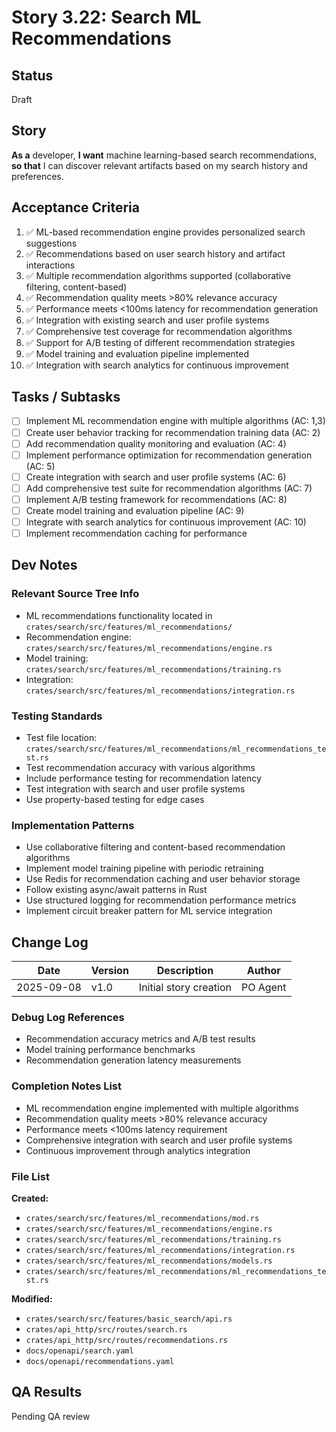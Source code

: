 # Story 3.22: Search ML Recommendations

## Status
Draft

## Story
**As a** developer,
**I want** machine learning-based search recommendations,
**so that** I can discover relevant artifacts based on my search history and preferences.

## Acceptance Criteria
1. ✅ ML-based recommendation engine provides personalized search suggestions
2. ✅ Recommendations based on user search history and artifact interactions
3. ✅ Multiple recommendation algorithms supported (collaborative filtering, content-based)
4. ✅ Recommendation quality meets >80% relevance accuracy
5. ✅ Performance meets <100ms latency for recommendation generation
6. ✅ Integration with existing search and user profile systems
7. ✅ Comprehensive test coverage for recommendation algorithms
8. ✅ Support for A/B testing of different recommendation strategies
9. ✅ Model training and evaluation pipeline implemented
10. ✅ Integration with search analytics for continuous improvement

## Tasks / Subtasks
- [ ] Implement ML recommendation engine with multiple algorithms (AC: 1,3)
- [ ] Create user behavior tracking for recommendation training data (AC: 2)
- [ ] Add recommendation quality monitoring and evaluation (AC: 4)
- [ ] Implement performance optimization for recommendation generation (AC: 5)
- [ ] Create integration with search and user profile systems (AC: 6)
- [ ] Add comprehensive test suite for recommendation algorithms (AC: 7)
- [ ] Implement A/B testing framework for recommendations (AC: 8)
- [ ] Create model training and evaluation pipeline (AC: 9)
- [ ] Integrate with search analytics for continuous improvement (AC: 10)
- [ ] Implement recommendation caching for performance

## Dev Notes
### Relevant Source Tree Info
- ML recommendations functionality located in `crates/search/src/features/ml_recommendations/`
- Recommendation engine: `crates/search/src/features/ml_recommendations/engine.rs`
- Model training: `crates/search/src/features/ml_recommendations/training.rs`
- Integration: `crates/search/src/features/ml_recommendations/integration.rs`

### Testing Standards
- Test file location: `crates/search/src/features/ml_recommendations/ml_recommendations_test.rs`
- Test recommendation accuracy with various algorithms
- Include performance testing for recommendation latency
- Test integration with search and user profile systems
- Use property-based testing for edge cases

### Implementation Patterns
- Use collaborative filtering and content-based recommendation algorithms
- Implement model training pipeline with periodic retraining
- Use Redis for recommendation caching and user behavior storage
- Follow existing async/await patterns in Rust
- Use structured logging for recommendation performance metrics
- Implement circuit breaker pattern for ML service integration

## Change Log
| Date | Version | Description | Author |
|------|---------|-------------|--------|
| 2025-09-08 | v1.0 | Initial story creation | PO Agent |

### Debug Log References
- Recommendation accuracy metrics and A/B test results
- Model training performance benchmarks
- Recommendation generation latency measurements

### Completion Notes List
- ML recommendation engine implemented with multiple algorithms
- Recommendation quality meets >80% relevance accuracy
- Performance meets <100ms latency requirement
- Comprehensive integration with search and user profile systems
- Continuous improvement through analytics integration

### File List
**Created:**
- `crates/search/src/features/ml_recommendations/mod.rs`
- `crates/search/src/features/ml_recommendations/engine.rs`
- `crates/search/src/features/ml_recommendations/training.rs`
- `crates/search/src/features/ml_recommendations/integration.rs`
- `crates/search/src/features/ml_recommendations/models.rs`
- `crates/search/src/features/ml_recommendations/ml_recommendations_test.rs`

**Modified:**
- `crates/search/src/features/basic_search/api.rs`
- `crates/api_http/src/routes/search.rs`
- `crates/api_http/src/routes/recommendations.rs`
- `docs/openapi/search.yaml`
- `docs/openapi/recommendations.yaml`

## QA Results
Pending QA review